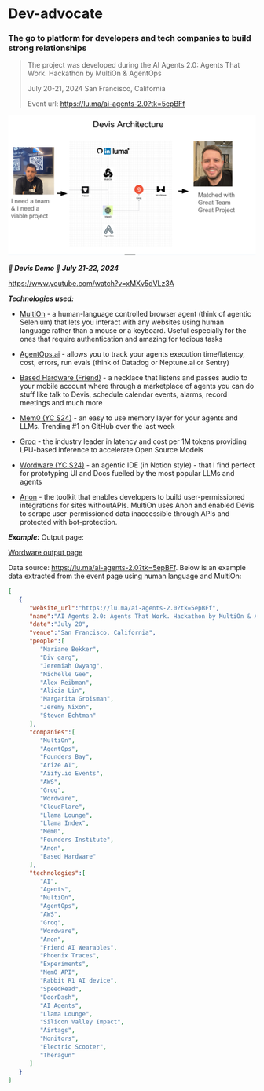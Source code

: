 # Dev-advocate
### The go to platform for developers and tech companies to build strong relationships

> The project was developed during the AI Agents 2.0: Agents That Work. Hackathon by MultiOn & AgentOps
>
> July 20-21, 2024
> San Francisco, California
>
> Event url: https://lu.ma/ai-agents-2.0?tk=5epBFf

[![N|Solid](./doc/images/architecture-overview.png)](https://docs.google.com/presentation/d/1tluc6k5pEyvjjXWDcqVeWSMX4HglJSFlZX2wdlkOA4Y)

***🤖 Devis Demo 🤖 July 21-22, 2024***

https://www.youtube.com/watch?v=xMXv5dVLz3A

***Technologies used:***

- [MultiOn](https://docs.multion.ai/) - a human-language controlled browser agent (think of agentic Selenium) that lets you interact with any websites using human language rather than a mouse or a keyboard. Useful especially for the ones that require authentication and amazing for tedious tasks

- [AgentOps.ai](https://docs.agentops.ai) - allows you to track your agents execution time/latency, cost, errors, run evals (think of Datadog or Neptune.ai or Sentry)

- [Based Hardware (Friend)](https://docs.basedhardware.com/) - a necklace that listens and passes audio to your mobile account where through a marketplace of agents you can do stuff like talk to Devis, schedule calendar events, alarms, record meetings and much more

- [Mem0 (YC S24)](https://docs.mem0.ai/overview) - an easy to use memory layer for your agents and LLMs. Trending #1 on GitHub over the last week

- [Groq](https://console.groq.com/docs) - the industry leader in latency and cost per 1M tokens providing LPU-based inference to accelerate Open Source Models

- [Wordware (YC S24)](https://wordware.notion.site/d603670c4819487fa75185380c885007?v=91206410afab40dc8d92c189284cdb18) - an agentic IDE (in Notion style) - that I find perfect for prototyping UI and Docs fuelled by the most popular LLMs and agents

- [Anon](https://docs.anon.com/docs) - the toolkit that enables developers to build user-permissioned integrations for sites withoutAPIs. MultiOn uses Anon and enabled Devis to scrape user-permissioned data inaccessible through APIs and protected with bot-protection.



***Example:***
Output page: 

[Wordware output page](https://app.wordware.ai/share/88b27b72-1de2-4f83-a0d7-229542eb50cf/playground)

Data source: https://lu.ma/ai-agents-2.0?tk=5epBFf. Below is an example data extracted from the event page using human language and MultiOn:

```json
[
   {
      "website_url":"https://lu.ma/ai-agents-2.0?tk=5epBFf",
      "name":"AI Agents 2.0: Agents That Work. Hackathon by MultiOn & AgentOps",
      "date":"July 20",
      "venue":"San Francisco, California",
      "people":[
         "Mariane Bekker",
         "Div garg",
         "Jeremiah Owyang",
         "Michelle Gee",
         "Alex Reibman",
         "Alicia Lin",
         "Margarita Groisman",
         "Jeremy Nixon",
         "Steven Echtman"
      ],
      "companies":[
         "MultiOn",
         "AgentOps",
         "Founders Bay",
         "Arize AI",
         "Aiify.io Events",
         "AWS",
         "Groq",
         "Wordware",
         "CloudFlare",
         "Llama Lounge",
         "Llama Index",
         "Mem0",
         "Founders Institute",
         "Anon",
         "Based Hardware"
      ],
      "technologies":[
         "AI",
         "Agents",
         "MultiOn",
         "AgentOps",
         "AWS",
         "Groq",
         "Wordware",
         "Anon",
         "Friend AI Wearables",
         "Phoenix Traces",
         "Experiments",
         "Mem0 API",
         "Rabbit R1 AI device",
         "SpeedRead",
         "DoorDash",
         "AI Agents",
         "Llama Lounge",
         "Silicon Valley Impact",
         "Airtags",
         "Monitors",
         "Electric Scooter",
         "Theragun"
      ]
   }
]
```